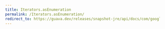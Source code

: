 ```yaml
---
title: Iterators.asEnumeration
permalink: /Iterators.asEnumeration/
redirect_to: https://guava.dev/releases/snapshot-jre/api/docs/com/google/common/collect/Iterators.html#asEnumeration-java.util.Iterator-
---
```

